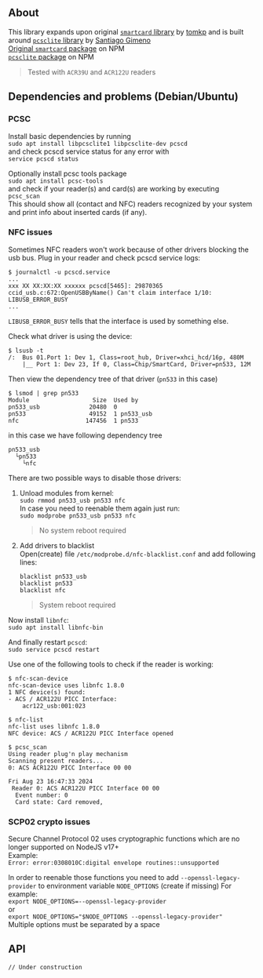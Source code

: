 ## About

This library expands upon original [`smartcard` library](https://github.com/tomkp/smartcard) by [tomkp](https://github.com/tomkp) and is built around [`pcsclite` library](https://github.com/santigimeno/node-pcsclite) by [Santiago Gimeno](https://github.com/santigimeno)  
[Original `smartcard` package](https://www.npmjs.com/package/smartcard) on NPM  
[`pcsclite` package](https://www.npmjs.com/package/pcsclite) on NPM

> Tested with `ACR39U` and `ACR122U` readers

## Dependencies and problems (Debian/Ubuntu)

### PCSC

Install basic dependencies by running  
`sudo apt install libpcsclite1 libpcsclite-dev pcscd`  
and check pcscd service status for any error with  
`service pcscd status`

Optionally install pcsc tools package  
`sudo apt install pcsc-tools`  
and check if your reader(s) and card(s) are working by executing  
`pcsc_scan`  
This should show all (contact and NFC) readers recognized by your system and print info about inserted cards (if any).


### NFC issues

Sometimes NFC readers won't work because of other drivers blocking the usb bus.
Plug in your reader and check pcscd service logs:

```
$ journalctl -u pcscd.service
...
xxx XX XX:XX:XX xxxxxx pcscd[5465]: 29870365 ccid_usb.c:672:OpenUSBByName() Can't claim interface 1/10: LIBUSB_ERROR_BUSY
...
```
`LIBUSB_ERROR_BUSY` tells that the interface is used by something else.

Check what driver is using the device:
```
$ lsusb -t
/:  Bus 01.Port 1: Dev 1, Class=root_hub, Driver=xhci_hcd/16p, 480M
    |__ Port 1: Dev 23, If 0, Class=Chip/SmartCard, Driver=pn533, 12M
```

Then view the dependency tree of that driver (`pn533` in this case)
```
$ lsmod | grep pn533
Module                  Size  Used by
pn533_usb              20480  0
pn533                  49152  1 pn533_usb
nfc                   147456  1 pn533
```
in this case we have following dependency tree
```
pn533_usb
  └pn533
    └nfc
```

There are two possible ways to disable those drivers:  

1. Unload modules from kernel:  
`sudo rmmod pn533_usb pn533 nfc`  
In case you need to reenable them again just run:  
`sudo modprobe pn533_usb pn533 nfc`  
    > No system reboot required

2. Add drivers to blacklist  
Open(create) file `/etc/modprobe.d/nfc-blacklist.conf` and add following lines:
    ```
    blacklist pn533_usb
    blacklist pn533
    blacklist nfc
    ```
    >System reboot required

Now install `libnfc`:  
`sudo apt install libnfc-bin`

And finally restart `pcscd`:  
`sudo service pcscd restart`

Use one of the following tools to check if the reader is working:
```
$ nfc-scan-device
nfc-scan-device uses libnfc 1.8.0
1 NFC device(s) found:
- ACS / ACR122U PICC Interface:
    acr122_usb:001:023
```
```
$ nfc-list
nfc-list uses libnfc 1.8.0
NFC device: ACS / ACR122U PICC Interface opened
```
```
$ pcsc_scan
Using reader plug'n play mechanism
Scanning present readers...
0: ACS ACR122U PICC Interface 00 00
 
Fri Aug 23 16:47:33 2024
 Reader 0: ACS ACR122U PICC Interface 00 00
  Event number: 0
  Card state: Card removed,
```

### SCP02 crypto issues

Secure Channel Protocol 02 uses cryptographic functions which are no longer supported on NodeJS v17+  
Example:  
`Error: error:0308010C:digital envelope routines::unsupported`  

In order to reenable those functions you need to add `--openssl-legacy-provider` to environment variable `NODE_OPTIONS` (create if missing)
For example:  
`export NODE_OPTIONS=--openssl-legacy-provider`  
or  
`export NODE_OPTIONS="$NODE_OPTIONS --openssl-legacy-provider"`  
Multiple options must be separated by a space

## API

    // Under construction
